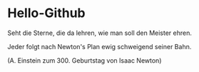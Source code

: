 # Hello-Github

Seht die Sterne, die da lehren,
wie man soll den Meister ehren. 

Jeder folgt nach Newton's Plan 
ewig schweigend seiner Bahn. 

(A. Einstein zum 300. Geburtstag von Isaac Newton)
